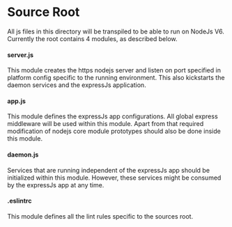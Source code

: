 # Source Root

All js files in this directory will be transpiled to be able to run on NodeJs V6. 
Currently the root contains 4 modules, as described below.
    
#### server.js
This module creates the https nodejs server and listen on port specified in platform config specific to the running environment. 
This also kickstarts the daemon services and the expressJs application. 

#### app.js
This module defines the expressJs app configurations. All global express middleware will be used within this module.
Apart from that required modification of nodejs core module prototypes should also be done inside this module.

#### daemon.js
Services that are running independent of the expressJs app should be initialized within this module. However, these services might be consumed by the expressJs app at any time.

#### .eslintrc
This module defines all the lint rules specific to the sources root. 